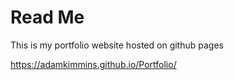 # Read Me
This is my portfolio website hosted on github pages

https://adamkimmins.github.io/Portfolio/
